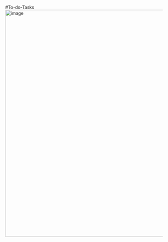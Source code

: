 #To-do-Tasks
<img width="708" height="723" alt="image" src="https://github.com/user-attachments/assets/9fba475e-5f80-4f0e-8eb3-29ec8864471f" />
